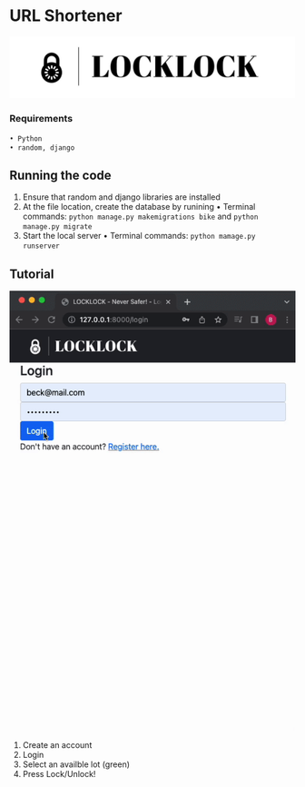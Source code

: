 
# URL Shortener
![header](header.jpg)

### Requirements 
    • Python
    • random, django

## Running the code
1. Ensure that random and django libraries are installed
2. At the file location, create the database by runining
    • Terminal commands: `python manage.py makemigrations bike` and `python manage.py migrate`
3. Start the local server
    • Terminal commands: `python mamage.py runserver`

## Tutorial
![tutorial](tutorial.gif)
1. Create an account
2. Login
3. Select an availble lot (green)
4. Press Lock/Unlock!

